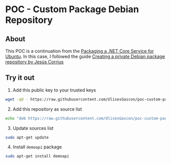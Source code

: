 # POC - Custom Package Debian Repository


## About

This POC is a continuation from the [Packaging a .NET Core Service for Ubuntu](https://github.com/UlisesGascon/poc-packaging-dot-net-core-service-for-ubuntu). In this case, I followed the guide [Creating a private Debian package repository by Jesús Corrius](https://medium.com/bluekiri/packaging-a-net-core-service-for-ubuntu-4f8e9202d1e5)

## Try it out


1. Add this public key to your trusted keys
```bash
wget -qO - https://raw.githubusercontent.com/UlisesGascon/poc-custom-package-debian-repository/main/PUBLIC.KEY | sudo apt-key add -
```

2. Add this repository as source list
```bash
echo "deb https://raw.githubusercontent.com/UlisesGascon/poc-custom-package-debian-repository/main/ bionic main" | sudo tee /etc/apt/sources.list.d/ulisesgascon.list
```

3. Update sources list

```bash
sudo apt-get update
```

4. Install `demoapi` package

```bash
sudo apt-get install demoapi
```